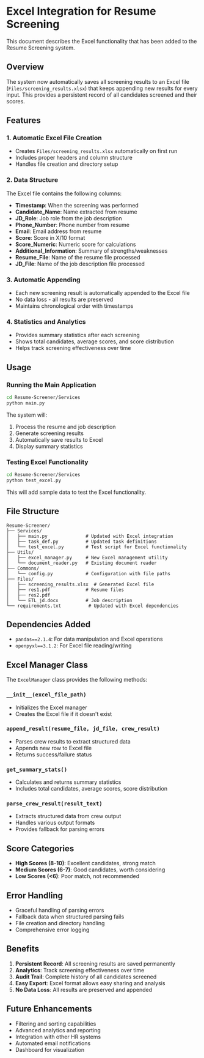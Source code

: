 # Excel Integration for Resume Screening

This document describes the Excel functionality that has been added to the Resume Screening system.

## Overview

The system now automatically saves all screening results to an Excel file (`Files/screening_results.xlsx`) that keeps appending new results for every input. This provides a persistent record of all candidates screened and their scores.

## Features

### 1. Automatic Excel File Creation
- Creates `Files/screening_results.xlsx` automatically on first run
- Includes proper headers and column structure
- Handles file creation and directory setup

### 2. Data Structure
The Excel file contains the following columns:
- **Timestamp**: When the screening was performed
- **Candidate_Name**: Name extracted from resume
- **JD_Role**: Job role from the job description
- **Phone_Number**: Phone number from resume
- **Email**: Email address from resume
- **Score**: Score in X/10 format
- **Score_Numeric**: Numeric score for calculations
- **Additional_Information**: Summary of strengths/weaknesses
- **Resume_File**: Name of the resume file processed
- **JD_File**: Name of the job description file processed

### 3. Automatic Appending
- Each new screening result is automatically appended to the Excel file
- No data loss - all results are preserved
- Maintains chronological order with timestamps

### 4. Statistics and Analytics
- Provides summary statistics after each screening
- Shows total candidates, average scores, and score distribution
- Helps track screening effectiveness over time

## Usage

### Running the Main Application
```bash
cd Resume-Screener/Services
python main.py
```

The system will:
1. Process the resume and job description
2. Generate screening results
3. Automatically save results to Excel
4. Display summary statistics

### Testing Excel Functionality
```bash
cd Resume-Screener/Services
python test_excel.py
```

This will add sample data to test the Excel functionality.

## File Structure

```
Resume-Screener/
├── Services/
│   ├── main.py              # Updated with Excel integration
│   ├── task_def.py          # Updated task definitions
│   └── test_excel.py        # Test script for Excel functionality
├── Utils/
│   ├── excel_manager.py     # New Excel management utility
│   └── document_reader.py   # Existing document reader
├── Commons/
│   └── config.py            # Configuration with file paths
├── Files/
│   ├── screening_results.xlsx  # Generated Excel file
│   ├── res1.pdf             # Resume files
│   ├── res2.pdf
│   └── ETL_jd.docx          # Job description
└── requirements.txt          # Updated with Excel dependencies
```

## Dependencies Added

- `pandas==2.1.4`: For data manipulation and Excel operations
- `openpyxl==3.1.2`: For Excel file reading/writing

## Excel Manager Class

The `ExcelManager` class provides the following methods:

### `__init__(excel_file_path)`
- Initializes the Excel manager
- Creates the Excel file if it doesn't exist

### `append_result(resume_file, jd_file, crew_result)`
- Parses crew results to extract structured data
- Appends new row to Excel file
- Returns success/failure status

### `get_summary_stats()`
- Calculates and returns summary statistics
- Includes total candidates, average scores, score distribution

### `parse_crew_result(result_text)`
- Extracts structured data from crew output
- Handles various output formats
- Provides fallback for parsing errors

## Score Categories

- **High Scores (8-10)**: Excellent candidates, strong match
- **Medium Scores (6-7)**: Good candidates, worth considering
- **Low Scores (<6)**: Poor match, not recommended

## Error Handling

- Graceful handling of parsing errors
- Fallback data when structured parsing fails
- File creation and directory handling
- Comprehensive error logging

## Benefits

1. **Persistent Record**: All screening results are saved permanently
2. **Analytics**: Track screening effectiveness over time
3. **Audit Trail**: Complete history of all candidates screened
4. **Easy Export**: Excel format allows easy sharing and analysis
5. **No Data Loss**: All results are preserved and appended

## Future Enhancements

- Filtering and sorting capabilities
- Advanced analytics and reporting
- Integration with other HR systems
- Automated email notifications
- Dashboard for visualization 